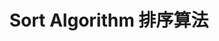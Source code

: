 ---
layout: post
title: "Sort Algorithm 排序算法"
description: "排序算法总结 Sort algorithm"
category: Algorithm
tags: [Sort]
---